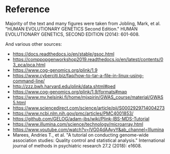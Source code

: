 # Reference

Majority of the text and many figures were taken from Jobling, Mark, et al. "HUMAN EVOLUTIONARY GENETICS Second Edition." HUMAN EVOLUTIONARY GENETICS, SECOND EDITION (2014): 601-608.

And various other sources:

- https://docs.readthedocs.io/en/stable/gsoc.html
- https://comppopgenworkshop2019.readthedocs.io/en/latest/contents/03_pca/pca.html
- https://www.cog-genomics.org/plink/1.9
- https://www.cyberciti.biz/faq/how-to-tar-a-file-in-linux-using-command-line/
- http://zzz.bwh.harvard.edu/plink/data.shtml#ped
- https://www.cog-genomics.org/plink/1.9/formats#map
- https://www.mv.helsinki.fi/home/mjxpirin/GWAS_course/material/GWAS5.html
- https://www.sciencedirect.com/science/article/pii/S0002929714004273 
- https://www.ncbi.nlm.nih.gov/pmc/articles/PMC4001853/
- https://github.com/GELOG/adam-ibs/wiki/Plink-IBS-MDS-Tutorial 
- https://www.illumina.com/science/technology/microarray.html
- https://www.youtube.com/watch?v=lVG04dAAyvY&ab_channel=Illumina
- Marees, Andries T., et al. "A tutorial on conducting genome-wide association studies: Quality control and statistical analysis." International journal of methods in psychiatric research 27.2 (2018): e1608.